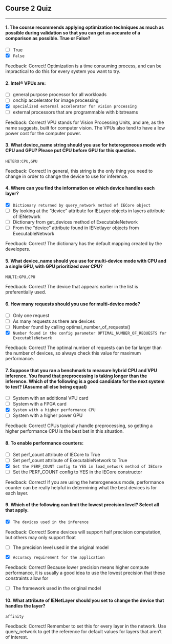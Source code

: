## Course 2 Quiz

---

#### 1. The course recommends applying optimization techniques as much as possible during validation so that you can get as accurate of a comparison as possible. True or False?

- [ ] True
- [x] `False`

Feedback: Correct! Optimization is a time consuming process, and can be impractical to do this for every system you want to try.

#### 2. Intel® VPUs are:

- [ ] general purpose processor for all workloads
- [ ] onchip accelerator for image processing
- [x] `specialized external accelerator for vision processing`
- [ ] external processors that are programmable with bitstreams

Feedback: Correct! VPU stands for Vision Processing Units, and are, as the name suggests, built for computer vision. The VPUs also tend to have a low power cost for the computer power.

#### 3. What device_name string should you use for heterogeneous mode with CPU and GPU? Please put CPU before GPU for this question.

`HETERO:CPU,GPU`

Feedback: Correct! In general, this string is the only thing you need to change in order to change the device to use for inference.

#### 4.	Where can you find the information on which device handles each layer?

- [x] `Dictionary returned by query_network method of IECore object`
- [ ] By looking at the “device” attribute for IELayer objects in layers attribute of IENetwork
- [ ] Dictionary from get_devices method of ExecutableNetwork
- [ ] From the “device” attribute found in IENetlayer objects from ExecutableNetwork

Feedback: Correct! The dictionary has the default mapping created by the developers.


#### 5.	What device_name should you use for multi-device mode with CPU and a single GPU, with GPU  prioritized over CPU?

`MULTI:GPU,CPU`

Feedback: Correct! The device that appears earlier in the list is preferentially used.

#### 6.	How many requests should you use for multi-device mode?

- [ ] Only one request
- [ ] As many requests as there are devices
- [ ] Number found by calling optimal_number_of_requests()
- [x] `Number found in the config parameter OPTIMAL_NUMBER_OF_REQUESTS for ExecutableNetwork`

Feedback: Correct! The optimal number of requests can be far larger than the number of devices, so always check this value for maximum performance.


#### 7. Suppose that you ran a benchmark to measure hybrid CPU and VPU inference. You found that preprocessing is taking longer than the inference. Which of the following is a good candidate for the next system to test? (Assume all else being equal)

- [ ] System with an additional VPU card
- [ ] System with a FPGA card
- [x] `System with a higher performance CPU`
- [ ] System with a higher power GPU

Feedback: Correct! CPUs typically handle preprocessing, so getting a higher performance CPU is the best bet in this situation.

#### 8. To enable performance counters:

- [ ] Set perf_count attribute of IECore to True
- [ ] Set perf_count attribute of ExecutableNetwork to True
- [x] `Set the PERF_COUNT config to YES in load_network method of IECore`
- [ ] Set the PERF_COUNT config to YES in the IECore constructor

Feedback: Correct! If you are using the heterogeneous mode, performance counter can be really helpful in determining what the best devices is for each layer.

#### 9. Which of the following can limit the lowest precision level? Select all that apply.

- [x] `The devices used in the inference`

Feedback: Correct! Some devices will support half precision computation, but others may only support float

- [ ] The precision level used in the original model

- [x] `Accuracy requirement for the application`

Feedback: Correct! Because lower precision means higher compute performance, it is usually a good idea to use the lowest precision that these constraints allow for

- [ ] The framework used in the original model

#### 10. What attribute of IENetLayer should you set to change the device that handles the layer?

`affinity`

Feedback: Correct! Remember to set this for every layer in the network. Use query_network to get the reference for default values for layers that aren’t of interest.
